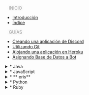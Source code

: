 
<a style="flex: 1 2 auto;
  margin: 2px;
  font-size: 14px;
  padding: 10px;
  text-align: center;
  text-transform: uppercase;
  transition: 2.3s;
  color: #a2a2a2;
  text-shadow: 0px 0px 10px rgba(0,0,0,0.2);">Inicio</a>

* [<i class="fas fa-align-justify"></i> Introducción](/)
* [<i class="far fa-map"></i> Índice](/indice.md)

<a style="flex: 1 2 auto;
  margin: 2px;
  font-size: 14px;
  padding: 10px;
  text-align: center;
  text-transform: uppercase;
  transition: 2.3s;
  color: #a2a2a2;
  text-shadow: 0px 0px 10px rgba(0,0,0,0.2);">Guías</a>

* [Creando una aplicación de Discord](/general/creando-aplicación-de-discord.md)
* [<font color="orange"><i class="fab fa-git"></i></font> Utilizando Git](/general/utilizando-git.md)
* [Alojando una aplicación en Heroku](/general/alojando-bot-en-heroku.md)
* [Asignando Base de Datos a Bot](/general/asignar-base-de-datos-en-heroku.md)
<details markdown=1>
 <summary markdown=1> * <i class="fab fa-java"></i> Java</summary>
  * **<i class="fas fa-archive"></i> JDA**
    * [¿Qué es JDA?](/java/jda.md)
      * [Primeros Pasos](/java/primeros-pasos.md)
      * [Manejo Avanzado de Plugins](/java/Sistema-Avanzado-de-Plugins.md)
</details>
<details markdown=1>
  <summary markdown=1> * <i class="fab fa-js"></i> JavaScript </summary>
  * **<i class="fas fa-archive"></i> discord.js**
    * [¿Qué es discord.js?](/js/discord-js.md)
      * [Primeros Pasos](/js/primeros-pasos.md)
      * [Eventos, utilización y ejemplos](/js/eventos.md)
      * [Discord.js Commando](/js/commando.md)
      * [**<i class="fas fa-download" title="Descarga el bot modelo de esta librería."></i> Bot Modelo**](https://github.com/MrDevsaider/discordjs-bot-example)
  </details>
  <details markdown=1>
  <summary markdown=1> * **<i class="fas fa-archive"></i> eris** </summary>
    * [¿Qué es eris?](/js/eris/erisjs.md)
      * [Primeros pasos](/js/eris/primeros-pasos.md)
      * [CommandClient](/js/eris/commandclient.md)
  </details>
  <details markdown=1>
  <summary markdown=1> * <i class="fab fa-python"></i> Python </summary>
  * **<i class="fas fa-archive"></i> discord.py**
    * [¿Qué es discord.py?](/py/discord-py.md)
      * [Primeros Pasos](/py/primeros-pasos.md)
</details>
<details markdown=1>
  <summary markdown=1> * <i class="far fa-gem"></i> Ruby </summary>
  * **<i class="fas fa-archive"></i> discord.rb**
    * [¿Qué es discord.rb?](/rb/discordrb.md)
      * [Primeros pasos](/rb/primeros-pasos.md)
  </details>

